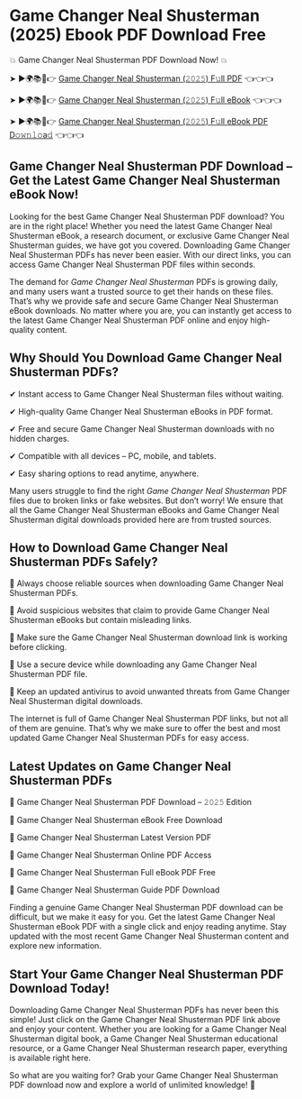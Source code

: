 # Game Changer Neal Shusterman (2025) Ebook PDF Download Free

💥 Game Changer Neal Shusterman PDF Download Now! 💥

➤ ►🌍📚📱👉 [Game Changer Neal Shusterman (𝟸𝟶𝟸𝟻) F𝚞ll PDF](https://getpdf.xyz/game-changer-neal-shusterman) 👈👈👈


➤ ►🌍📚📱👉 [Game Changer Neal Shusterman (𝟸𝟶𝟸𝟻) F𝚞ll eBook](https://getpdf.xyz/game-changer-neal-shusterman) 👈👈👈


➤ ►🌍📚📱👉 [Game Changer Neal Shusterman (𝟸𝟶𝟸𝟻) F𝚞ll eBook PDF D𝚘𝚠𝚗𝚕𝚘a𝚍](https://getpdf.xyz/game-changer-neal-shusterman) 👈👈👈


## Game Changer Neal Shusterman PDF Download – Get the Latest Game Changer Neal Shusterman eBook Now!

Looking for the best Game Changer Neal Shusterman PDF download? You are in the right place! Whether you need the latest Game Changer Neal Shusterman eBook, a research document, or exclusive Game Changer Neal Shusterman guides, we have got you covered. Downloading Game Changer Neal Shusterman PDFs has never been easier. With our direct links, you can access Game Changer Neal Shusterman PDF files within seconds.

The demand for *Game Changer Neal Shusterman* PDFs is growing daily, and many users want a trusted source to get their hands on these files. That’s why we provide safe and secure Game Changer Neal Shusterman eBook downloads. No matter where you are, you can instantly get access to the latest Game Changer Neal Shusterman PDF online and enjoy high-quality content.

## Why Should You Download Game Changer Neal Shusterman PDFs?

✔ Instant access to Game Changer Neal Shusterman files without waiting.

✔ High-quality Game Changer Neal Shusterman eBooks in PDF format.

✔ Free and secure Game Changer Neal Shusterman downloads with no hidden charges.

✔ Compatible with all devices – PC, mobile, and tablets.

✔ Easy sharing options to read anytime, anywhere.

Many users struggle to find the right *Game Changer Neal Shusterman* PDF files due to broken links or fake websites. But don’t worry! We ensure that all the Game Changer Neal Shusterman eBooks and Game Changer Neal Shusterman digital downloads provided here are from trusted sources.

## How to Download Game Changer Neal Shusterman PDFs Safely?

📌 Always choose reliable sources when downloading Game Changer Neal Shusterman PDFs.

📌 Avoid suspicious websites that claim to provide Game Changer Neal Shusterman eBooks but contain misleading links.

📌 Make sure the Game Changer Neal Shusterman download link is working before clicking.

📌 Use a secure device while downloading any Game Changer Neal Shusterman PDF file.

📌 Keep an updated antivirus to avoid unwanted threats from Game Changer Neal Shusterman digital downloads.

The internet is full of Game Changer Neal Shusterman PDF links, but not all of them are genuine. That’s why we make sure to offer the best and most updated Game Changer Neal Shusterman PDFs for easy access.

## Latest Updates on Game Changer Neal Shusterman PDFs

🔹 Game Changer Neal Shusterman PDF Download – 𝟸𝟶𝟸𝟻 Edition

🔹 Game Changer Neal Shusterman eBook Free Download

🔹 Game Changer Neal Shusterman Latest Version PDF

🔹 Game Changer Neal Shusterman Online PDF Access

🔹 Game Changer Neal Shusterman Full eBook PDF Free

🔹 Game Changer Neal Shusterman Guide PDF Download

Finding a genuine Game Changer Neal Shusterman PDF download can be difficult, but we make it easy for you. Get the latest Game Changer Neal Shusterman eBook PDF with a single click and enjoy reading anytime. Stay updated with the most recent Game Changer Neal Shusterman content and explore new information.

## Start Your Game Changer Neal Shusterman PDF Download Today!

Downloading Game Changer Neal Shusterman PDFs has never been this simple! Just click on the Game Changer Neal Shusterman PDF link above and enjoy your content. Whether you are looking for a Game Changer Neal Shusterman digital book, a Game Changer Neal Shusterman educational resource, or a Game Changer Neal Shusterman research paper, everything is available right here.

So what are you waiting for? Grab your Game Changer Neal Shusterman PDF download now and explore a world of unlimited knowledge! 🚀